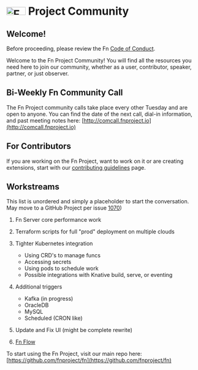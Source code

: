 # <img src="https://fnproject.io/images/fn-300x125.png" alt="Fn Project Logo" height="21" width="50"> Project Community

## Welcome!

Before proceeding, please review the Fn [Code of Conduct](CODE_OF_CONDUCT.md).

Welcome to the Fn Project Community! You will find all the resources you need here to join our community, whether as a user, contributor, speaker, partner, or just observer.


## Bi-Weekly Fn Community Call

The Fn Project community calls take place every other Tuesday and are open to anyone. You can find the date of the next call, dial-in information, and past meeting notes here: [http://comcall.fnproject.io](http://comcall.fnproject.io)


## For Contributors

If you are working on the Fn Project, want to work on it or are creating extensions, start with our [contributing guidelines](CONTRIBUTING.md) page.


## Workstreams 

This list is unordered and simply a placeholder to start the conversation. May move to a GitHub Project per issue [1070](https://github.com/fnproject/fn/issues/1070))

1. Fn Server core performance work

2. Terraform scripts for full "prod" deployment on multiple clouds

3. Tighter Kubernetes integration
    - Using CRD's to manage funcs
    - Accessing secrets
    - Using pods to schedule work
    - Possible integrations with Knative build, serve, or eventing

4. Additional triggers
    - Kafka (in progress)
    - OracleDB
    - MySQL
    - Scheduled (CRON like)
    
5. Update and Fix UI (might be complete rewrite)

6. [Fn Flow](https://github.com/fnproject/flow)
    
To start using the Fn Project, visit our main repo here: [https://github.com/fnproject/fn](https://github.com/fnproject/fn)
